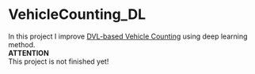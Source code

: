 # VehicleCounting_DL
In this project I improve [DVL-based Vehicle Counting](https://github.com/SaoYan/VehicleCounting) using deep learning method.  
**ATTENTION**  
This project is not finished yet!
